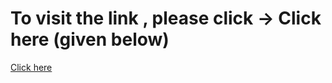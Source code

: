 # To visit the link , please click -> Click here (given below)
<a href="[https://romantic-turing-f6ce49.netlify.app/](https://romantic-turing-f6ce49.netlify.app/)https://romantic-turing-f6ce49.netlify.app/">Click here</a>
